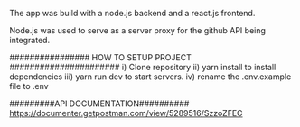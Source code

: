 The app was build with a node.js backend and a react.js frontend.

Node.js was used to serve as a server proxy for the github API being integrated.

################ HOW TO SETUP PROJECT ######################
i) Clone repository
ii) yarn install to install dependencies
iii) yarn run dev to start servers.
iv) rename the .env.example file to .env

#########API DOCUMENTATION##########
https://documenter.getpostman.com/view/5289516/SzzoZFEC

